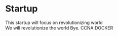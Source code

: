 # Startup
This startup will focus on revolutionizing world
<br>
We will revolutionize the world
Bye.
CCNA
DOCKER